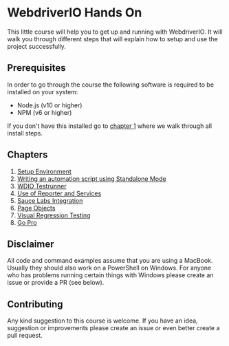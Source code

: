 WebdriverIO Hands On
====================

This little course will help you to get up and running with WebdriverIO. It will walk you through different steps that will explain how to setup and use the project successfully.

## Prerequisites

In order to go through the course the following software is required to be installed on your system:

- Node.js (v10 or higher)
- NPM (v6 or higher)

If you don't have this installed go to [chapter 1](./chapter1.md) where we walk through all install steps.

## Chapters

1. [Setup Environment](./chapter1.md)
2. [Writing an automation script using Standalone Mode](./chapter2.md)
3. [WDIO Testrunner](./chapter3.md)
4. [Use of Reporter and Services](./chapter4.md)
5. [Sauce Labs Integration](./chapter5.md)
6. [Page Objects](./chapter6.md)
7. [Visual Regression Testing](./chapter7.md)
8. [Go Pro](./chapter8.md)

## Disclaimer

All code and command examples assume that you are using a MacBook. Usually they should also work on a PowerShell on Windows. For anyone who has problems running certain things with Windows please create an issue or provide a PR (see below).

## Contributing

Any kind suggestion to this course is welcome. If you have an idea, suggestion or improvements please create an issue or even better create a pull request.
